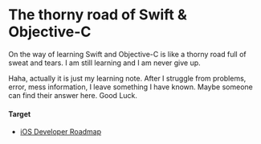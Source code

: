 # The thorny road of Swift & Objective-C

On the way of learning Swift and Objective-C is like a thorny road full of sweat and tears. I am still learning and I am never give up.

Haha, actually it is just my learning note. After I struggle from problems, error, mess information, I leave something I have known. Maybe someone can find their answer here. Good Luck.


#### Target
* [iOS Developer Roadmap](https://github.com/BohdanOrlov/iOS-Developer-Roadmap)
